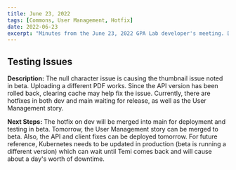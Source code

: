 ```yaml
---
title: June 23, 2022
tags: [Commons, User Management, Hotfix]
date: 2022-06-23
excerpt: "Minutes from the June 23, 2022 GPA Lab developer's meeting. During this meeting the deployment schedule for several proposed changes was decided."
---
```


## Testing Issues

**Description:** The null character issue is causing the thumbnail issue noted in beta. Uploading a different PDF works. Since the API version has been rolled back, clearing cache may help fix the issue. Currently, there are hotfixes in both dev and main waiting for release, as well as the User Management story.


**Next Steps:** The hotfix on dev will be merged into main for deployment and testing in beta. Tomorrow, the User Management story can be merged to beta. Also, the API and client fixes can be deployed tomorrow. For future reference, Kubernetes needs to be updated in production (beta is running a different version) which can wait until Temi comes back and will cause about a day's worth of downtime.
